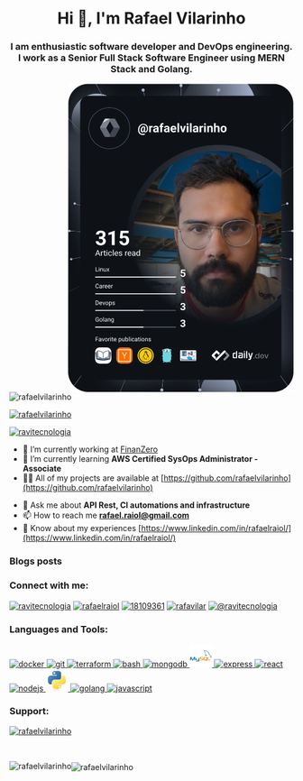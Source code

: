 <h1 align="center">Hi 👋, I'm Rafael Vilarinho</h1>
<h3 align="center">
  I am enthusiastic software developer and DevOps engineering. I work as a
  Senior Full Stack Software Engineer using MERN Stack and Golang.
</h3>

<a href="https://app.daily.dev/DailyDevTips">
  <img align="right" src="https://github.com/rafaelvilarinho/rafaelvilarinho/blob/master/devcard.svg" width="400" alt="Rafael Vilarinho's Dev Card"/>
</a>

<p align="left">
  <img
    src="https://komarev.com/ghpvc/?username=rafaelvilarinho&label=Profile%20views&color=0e75b6&style=flat"
    alt="rafaelvilarinho"
  />
</p>

<p align="left">
  <a href="https://github.com/ryo-ma/github-profile-trophy"
    ><img
      src="https://github-profile-trophy.vercel.app/?username=rafaelvilarinho"
      alt="rafaelvilarinho"
  /></a>
</p>

<p align="left">
  <a href="https://twitter.com/rafavilar" target="blank"
    ><img
      src="https://img.shields.io/twitter/follow/ravitecnologia?logo=twitter&style=for-the-badge"
      alt="ravitecnologia"
  /></a>
</p>

- 🔭 I’m currently working at [FinanZero](https://www.finanzero.com.br/) 
- 🌱 I’m currently learning **AWS Certified SysOps Administrator - Associate**
- 👨‍💻 All of my projects are available at [https://github.com/rafaelvilarinho](https://github.com/rafaelvilarinho)

<!-- - 📝 I regularly write articles on [https://mszeles.com](https://mszeles.com) -->

- 💬 Ask me about **API Rest, CI automations and infrastructure**
- 📫 How to reach me **rafael.raiol@gmail.com**
- 📄 Know about my experiences [https://www.linkedin.com/in/rafaelraiol/](https://www.linkedin.com/in/rafaelraiol/)

### Blogs posts

<!-- BLOG-POST-LIST:START -->
<!-- BLOG-POST-LIST:END -->

<h3 align="left">Connect with me:</h3>
<p align="left">
  <a href="https://twitter.com/ravitecnologia" target="blank"><img
      align="center"
      src="https://raw.githubusercontent.com/rahuldkjain/github-profile-readme-generator/master/src/images/icons/Social/twitter.svg"
      alt="ravitecnologia"
      height="30"
      width="40"
  /></a>
  <a href="https://linkedin.com/in/rafaelraiol" target="blank"
    ><img
      align="center"
      src="https://raw.githubusercontent.com/rahuldkjain/github-profile-readme-generator/master/src/images/icons/Social/linked-in-alt.svg"
      alt="rafaelraiol"
      height="30"
      width="40"
  /></a>
  <a
    href="https://stackoverflow.com/users/12259650/rafael-vilarinho"
    target="blank"
    ><img
      align="center"
      src="https://raw.githubusercontent.com/rahuldkjain/github-profile-readme-generator/master/src/images/icons/Social/stack-overflow.svg"
      alt="18109361"
      height="30"
      width="40"
  /></a>
  <a href="https://instagram.com/rafavilar" target="blank"
    ><img
      align="center"
      src="https://raw.githubusercontent.com/rahuldkjain/github-profile-readme-generator/master/src/images/icons/Social/instagram.svg"
      alt="rafavilar"
      height="30"
      width="40"
  /></a>
  <a href="https://hashnode.com/@ravitecnologia" target="blank"
    ><img
      align="center"
      src="https://raw.githubusercontent.com/rahuldkjain/github-profile-readme-generator/master/src/images/icons/Social/hashnode.svg"
      alt="@ravitecnologia"
      height="30"
      width="40"
  /></a>
</p>

<h3 align="left">Languages and Tools:</h3>
<p align="left">
  <a href="https://www.docker.com/" target="_blank" rel="noreferrer">
    <img
      src="https://www.vectorlogo.zone/logos/docker/docker-icon.svg"
      alt="docker"
      width="40"
      height="40"
    />
  </a>
  <a href="https://git-scm.com/" target="_blank" rel="noreferrer">
    <img
      src="https://www.vectorlogo.zone/logos/git-scm/git-scm-icon.svg"
      alt="git"
      width="40"
      height="40"
    />
  </a>
  <a href="https://terraform.io" target="_blank" rel="noreferrer">
    <img
      src="https://www.vectorlogo.zone/logos/terraformio/terraformio-icon.svg"
      alt="terraform"
      width="40"
      height="40"
    />
  </a>
  <a href="https://www.gnu.org/software/bash/" target="_blank" rel="noreferrer">
    <img
      src="https://www.vectorlogo.zone/logos/gnu_bash/gnu_bash-icon.svg"
      alt="bash"
      width="40"
      height="40"
    />
  </a>
  <a href="https://www.mongodb.com" target="_blank" rel="noreferrer">
    <img
      src="https://www.vectorlogo.zone/logos/mongodb/mongodb-icon.svg"
      alt="mongodb"
      width="40"
      height="40"
    />
  </a>
  <a href="https://www.mysql.com/" target="_blank" rel="noreferrer">
    <img
      src="https://raw.githubusercontent.com/devicons/devicon/master/icons/mysql/mysql-original-wordmark.svg"
      alt="mysql"
      width="40"
      height="40"
    />
  </a>
  <a href="https://expressjs.com/" target="_blank" rel="noreferrer">
    <img
      src="https://www.vectorlogo.zone/logos/expressjs/expressjs-icon.svg"
      alt="express"
      width="40"
      height="40"
    />
  </a>
  <a href="https://reactjs.org/" target="_blank" rel="noreferrer">
    <img
      src="https://www.vectorlogo.zone/logos/reactjs/reactjs-icon.svg"
      alt="react"
      width="40"
      height="40"
    />
  </a>
  <a href="https://nodejs.org" target="_blank" rel="noreferrer">
    <img
      src="https://www.vectorlogo.zone/logos/nodejs/nodejs-icon.svg"
      alt="nodejs"
      width="40"
      height="40"
    />
  </a>
  <a href="https://www.python.org" target="_blank" rel="noreferrer">
    <img
      src="https://raw.githubusercontent.com/devicons/devicon/master/icons/python/python-original.svg"
      alt="python"
      width="40"
      height="40"
    />
  </a>
  <a href="https://www.go.dev" target="_blank" rel="noreferrer">
    <img
      src="https://www.vectorlogo.zone/logos/golang/golang-icon.svg"
      alt="golang"
      width="40"
      height="40"
    />
  </a>
  <a href="https://developer.mozilla.org/en-US/docs/Web/JavaScript" target="_blank" rel="noreferrer">
    <img
      src="https://www.vectorlogo.zone/logos/javascript/javascript-icon.svg"
      alt="javascript"
      width="40"
      height="40"
    />
  </a>
</p>

<h3 align="left">Support:</h3>
<p>
  <a href="https://www.buymeacoffee.com/rafaelvilarinho">
    <img
      src="https://cdn.buymeacoffee.com/buttons/v2/default-yellow.png"
      height="50"
      width="210"
      alt="rafaelvilarinho"
  /></a>
</p>

<br />

<p>
  <img
    align="left"
    src="https://github-readme-stats.vercel.app/api/top-langs?username=rafaelvilarinho&show_icons=true&locale=en&layout=compact"
    alt="rafaelvilarinho"
  />
  
  <img
    align="center"
    src="https://github-readme-stats.vercel.app/api?username=rafaelvilarinho&show_icons=true&locale=en"
    alt="rafaelvilarinho"
  />
</p>
